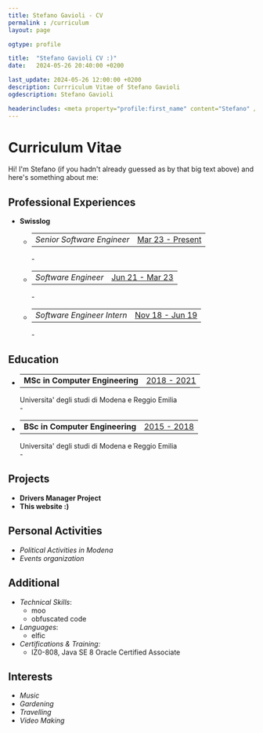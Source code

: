 ```yaml
---
title: Stefano Gavioli - CV
permalink : /curriculum
layout: page

ogtype: profile

title:  "Stefano Gavioli CV :)"
date:   2024-05-26 20:40:00 +0200

last_update: 2024-05-26 12:00:00 +0200
description: Currriculum Vitae of Stefano Gavioli
ogdescription: Stefano Gavioli

headerincludes: <meta property="profile:first_name" content="Stefano" /> <meta property="profile:last_name" content="Gavioli" /> <meta property="profile:last_name" content="male" /> 
---
```


# Curriculum Vitae
Hi! I'm Stefano (if you hadn't already guessed as by that big text above) and here's something about me:

<div class="gif underconstruction"></div>

## Professional Experiences
 - **Swisslog**
     - <table><tr><td class="cv_table_position"><i>Senior Software Engineer</i></td><td> <u>Mar 23 - Present</u></td></tr></table>
        - 
    - <table><tr><td class="cv_table_position"><i>Software Engineer</i></td><td> <u>Jun 21 - Mar 23</u></td></tr></table>
        - 
    - <table><tr><td class="cv_table_position"><i>Software Engineer Intern</i></td><td> <u>Nov 18 - Jun 19</u></td></tr></table>
        - 

## Education
 - <div><table><tr><td class="cv_table_position_reduced"><b>MSc in Computer Engineering</b></td><td> <u>2018 - 2021</u></td></tr></table>Universita' degli studi di Modena e Reggio Emilia</div>
     - 
 - <div><table><tr><td class="cv_table_position_reduced"><b>BSc in Computer Engineering</b></td><td> <u>2015 - 2018</u></td></tr></table>Universita' degli studi di Modena e Reggio Emilia</div>
     - 

## Projects
 - **Drivers Manager Project**
 - **This website :)**

## Personal Activities
 - _Political Activities in Modena_
 - _Events organization_

## Additional
 - _Technical Skills_:
     - moo
     - obfuscated code
 - _Languages_:
     - elfic
 - _Certifications & Training:_
     - IZ0-808, Java SE 8 Oracle Certified Associate

## Interests
 - _Music_
 - _Gardening_
 - _Travelling_
 - _Video Making_


<div class="gif underconstruction"></div>